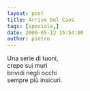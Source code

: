 ```yaml
---
layout: post
title: Arrivo Del Caos
tags: [speciale,]
date: 2009-05-12 15:54:00
author: pietro
---
```

Una serie di tuoni,<br/>crepe sui muri<br/>brividi negli occhi<br/>sempre più insicuri.
